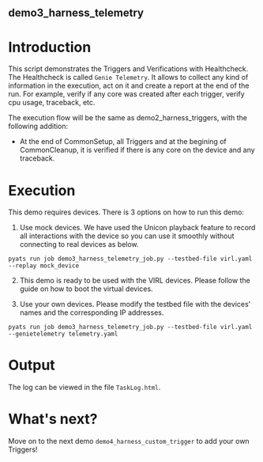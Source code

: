 ## demo3_harness_telemetry

# Introduction

This script demonstrates the Triggers and Verifications with Healthcheck.
The Healthcheck is called `Genie Telemetry`. It allows to collect any kind of
information in the execution, act on it and create a report at
the end of the run. For example, verify if any core was created
after each trigger, verify cpu usage, traceback, etc.

The execution flow will be the same as demo2_harness_triggers, with the
following addition:

* At the end of CommonSetup, all Triggers and at the begining of CommonCleanup,
  it is verified if there is any core on the device and any traceback.

# Execution

This demo requires devices. There is 3 options on how to run this demo:

1) Use mock devices. We have used the Unicon playback feature to record all
   interactions with the device so you can use it smoothly without connecting
   to real devices as below.

```
pyats run job demo3_harness_telemetry_job.py --testbed-file virl.yaml --replay mock_device
```

2) This demo is ready to be used with the VIRL devices. Please follow the guide
   <here> on how to boot the virtual devices.

3) Use your own devices. Please modify the testbed file with the devices'
   names and the corresponding IP addresses.

```
pyats run job demo3_harness_telemetry_job.py --testbed-file virl.yaml --genietelemetry telemetry.yaml
```

# Output

The log can be viewed in the file `TaskLog.html`.

# What's next?

Move on to the next demo `demo4_harness_custom_trigger` to add your own
Triggers!
